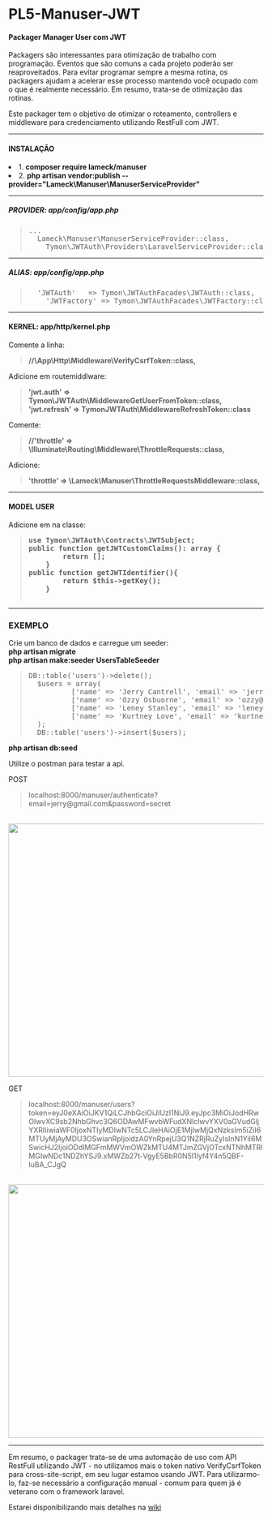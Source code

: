 # PL5-Manuser-JWT
#### Packager Manager User com JWT

<p>Packagers são interessantes para otimização de trabalho com programação. Eventos que são comuns a cada projeto poderão ser reaproveitados. Para evitar programar sempre a mesma rotina, os packagers ajudam a acelerar esse processo mantendo você ocupado com o que é realmente necessário. Em resumo, trata-se de otimização das rotinas.</p>
<p>Este packager tem o objetivo de otimizar o roteamento, controllers e middleware para credenciamento utilizando RestFull com JWT.</p>

<hr>

#### INSTALAÇÃO

<o>
  <li>1. <b>composer require lameck/manuser</b></li>
  <li>2. <b>php artisan vendor:publish --provider="Lameck\Manuser\ManuserServiceProvider"</b></li>
</o>

<hr>

##### PROVIDER: app/config/app.php
<blockquote><pre>
...
  Lameck\Manuser\ManuserServiceProvider::class,
	Tymon\JWTAuth\Providers\LaravelServiceProvider::class
</pre></blockquote>

<hr>

##### ALIAS: app/config/app.php
<blockquote><pre>
  'JWTAuth'   => Tymon\JWTAuthFacades\JWTAuth::class,
	'JWTFactory' => Tymon\JWTAuthFacades\JWTFactory::class
</pre></blockquote>
  
 <hr>
 
#### KERNEL: app/http/kernel.php
Comente a linha:<br>
<blockquote><b>//\App\Http\Middleware\VerifyCsrfToken::class,</b><br></blockquote>
Adicione em routemiddlware:<br>
<blockquote>
        <b>'jwt.auth' => Tymon\JWTAuth\MiddlewareGetUserFromToken::class,</b><br>
        <b>'jwt.refresh' => TymonJWTAuth\MiddlewareRefreshToken::class</b>
</blockquote>

Comente:<br>
<blockquote><b>//'throttle' => \Illuminate\Routing\Middleware\ThrottleRequests::class,</b><br></blockquote>
Adicione:<br>
<blockquote><b>'throttle' => \Lameck\Manuser\ThrottleRequestsMiddleware::class,</b></blockquote>

<hr>

#### MODEL USER

Adicione em na classe:<br>
<blockquote><pre>
<b>use Tymon\JWTAuth\Contracts\JWTSubject;</b>
<b>public function getJWTCustomClaims(): array {
        return [];
    }</b>
<b>public function getJWTIdentifier(){
        return $this->getKey();
    }
</b>
</pre></blockquote>

<hr>


### EXEMPLO
Crie um banco de dados e carregue um seeder:<br>
<b>php artisan migrate</b><br>
<b>php artisan make:seeder UsersTableSeeder</b><br>
<blockquote><pre>
DB::table('users')->delete();
  $users = array(
          ['name' => 'Jerry Cantrell', 'email' => 'jerry@gmail.com', 'password' => Hash::make('secret')],
          ['name' => 'Ozzy Osbuorne', 'email' => 'ozzy@me.io', 'password' => Hash::make('secret')],
          ['name' => 'Leney Stanley', 'email' => 'leney@me.io', 'password' => Hash::make('secret')],
          ['name' => 'Kurtney Love', 'email' => 'kurtney@me.io', 'password' => Hash::make('secret')],
  );
  DB::table('users')->insert($users);
</pre></blockquote>

<b>php artisan db:seed</b>

Utilize o postman para testar a api.<br>
<p>POST</p>
<blockquote>localhost:8000/manuser/authenticate?email=jerry@gmail.com&password=secret</blockquote>
<br>
<img src="https://s18.postimg.org/nhr3b26gp/Captura_de_tela_de_2018-03-25_20-56-48.png" width="900" height="500"

<br>
<p>GET</p>
<blockquote>localhost:8000/manuser/users?token=eyJ0eXAiOiJKV1QiLCJhbGciOiJIUzI1NiJ9.eyJpc3MiOiJodHRwOlwvXC9sb2NhbGhvc3Q6ODAwMFwvbWFudXNlclwvYXV0aGVudGljYXRlIiwiaWF0IjoxNTIyMDIwNTc5LCJleHAiOjE1MjIwMjQxNzksIm5iZiI6MTUyMjAyMDU3OSwianRpIjoidzA0YnRpejU3Q1NZRjRuZyIsInN1YiI6MSwicHJ2IjoiODdlMGFmMWVmOWZkMTU4MTJmZGVjOTcxNTNhMTRlMGIwNDc1NDZhYSJ9.xMWZb27t-VgyE5BbR0N5l1Iyf4Y4n5QBF-IuBA_CJgQ</blockquote>
<br>
<img src="https://s18.postimg.org/6v9j1l0jt/Captura_de_tela_de_2018-03-25_21-03-13.png" width="900" height="500"
<BR>


<HR>
<p>Em resumo, o packager trata-se de uma automação de uso com API RestFull utilizando JWT - no utilizamos mais o token nativo VerifyCsrfToken para cross-site-script, em seu lugar estamos usando JWT. Para utilizarmo-lo, faz-se necessário a configuração manual - comum para quem já é veterano com o framework laravel.</p>
<p>Estarei disponibilizando mais detalhes na <a href="https://github.com/EuFreela/PL5-Manuser-JWT/wiki">wiki</a></p>











